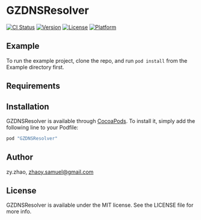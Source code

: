 # GZDNSResolver

[![CI Status](http://img.shields.io/travis/zy.zhao/GZDNSResolver.svg?style=flat)](https://travis-ci.org/zy.zhao/GZDNSResolver)
[![Version](https://img.shields.io/cocoapods/v/GZDNSResolver.svg?style=flat)](http://cocoapods.org/pods/GZDNSResolver)
[![License](https://img.shields.io/cocoapods/l/GZDNSResolver.svg?style=flat)](http://cocoapods.org/pods/GZDNSResolver)
[![Platform](https://img.shields.io/cocoapods/p/GZDNSResolver.svg?style=flat)](http://cocoapods.org/pods/GZDNSResolver)

## Example

To run the example project, clone the repo, and run `pod install` from the Example directory first.

## Requirements

## Installation

GZDNSResolver is available through [CocoaPods](http://cocoapods.org). To install
it, simply add the following line to your Podfile:

```ruby
pod "GZDNSResolver"
```

## Author

zy.zhao, zhaoy.samuel@gmail.com

## License

GZDNSResolver is available under the MIT license. See the LICENSE file for more info.
